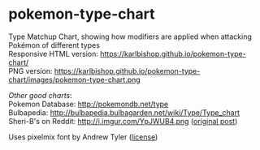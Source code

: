 # pokemon-type-chart   
Type Matchup Chart, showing how modifiers are applied when attacking Pokémon of different types  
Responsive HTML version: https://karlbishop.github.io/pokemon-type-chart/  
PNG version: https://karlbishop.github.io/pokemon-type-chart/images/pokemon-type-chart.png   

*Other good charts*:   
Pokemon Database: http://pokemondb.net/type  
Bulbapedia: http://bulbapedia.bulbagarden.net/wiki/Type/Type_chart   
Sheri-B's on Reddit: http://i.imgur.com/YpJWUB4.png ([original post]([https://www.reddit.com/r/pokemon/comments/1oq3rg/was_getting_frustrated_finding_an_easytoread_type/]))   

Uses pixelmix font by Andrew Tyler ([license](https://creativecommons.org/licenses/by-sa/3.0/us/))
